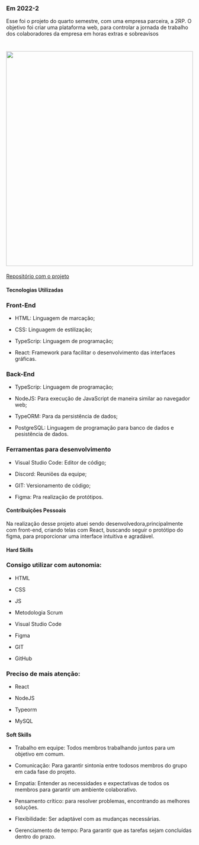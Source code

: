 ### Em 2022-2
Esse foi o projeto do quarto semestre, com uma empresa parceira, a 2RP. O objetivo foi criar uma plataforma web, para controlar a jornada de trabalho dos colaboradores da empresa em horas extras e sobreavisos

<h1 align="center"><img src = "https://github.com/GustavoAndo/portifolio-TG/blob/main/img/4-semestre.gif" width="100%" height="580px"></h1>



[Repositório com o projeto](https://github.com/Inodevs-4/2RP)

#### Tecnologias Utilizadas

### Front-End

* HTML: Linguagem de marcação;

* CSS: Linguagem de estilização;

* TypeScrip: Linguagem de programação;

* React: Framework para facilitar o desenvolvimento das interfaces gráficas.

### Back-End

* TypeScrip: Linguagem de programação;

* NodeJS: Para execução de JavaScript de maneira similar ao navegador web;

* TypeORM: Para da persistência de dados;

* PostgreSQL: Linguagem de programação para banco de dados e pesistência de dados.

### Ferramentas para desenvolvimento

* Visual Studio Code: Editor de código;

* Discord: Reuniões da equipe;

* GIT: Versionamento de código;

* Figma: Pra realização de protótipos.

#### Contribuições Pessoais
Na realização desse projeto atuei sendo desenvolvedora,principalmente com front-end, criando telas com React, buscando seguir o protótipo do figma, para proporcionar uma interface intuitiva e agradável.

#### Hard Skills
### Consigo utilizar com autonomia:
* HTML

* CSS

* JS

* Metodologia Scrum

* Visual Studio Code

* Figma

* GIT

* GitHub

### Preciso de mais atenção:

* React

* NodeJS

* Typeorm

* MySQL


#### Soft Skills
* Trabalho em equipe: Todos membros trabalhando juntos para um objetivo em comum. 

* Comunicação: Para garantir sintonia entre todosos membros do grupo em cada fase do projeto.

* Empatia: Entender as necessidades e expectativas de todos os membros para garantir um ambiente colaborativo.

* Pensamento crítico: para resolver problemas, encontrando as melhores soluções.

* Flexibilidade: Ser adaptável com as mudanças necessárias.

* Gerenciamento de tempo: Para garantir que as tarefas sejam concluídas dentro do prazo.

